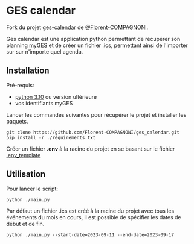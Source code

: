 # GES calendar

Fork du projet [ges-calendar](https://github.com/Florent-COMPAGNONI/ges-calendar) de [@Florent-COMPAGNONI](https://github.com/Florent-COMPAGNONI).

Ges calendar est une application python permettant de récupérer son planning [myGES](https://myges.fr) et de créer un fichier .ics, permettant ainsi de l'importer sur sur n'importe quel agenda.


## Installation


Pré-requis:
- [python 3.10](https://www.python.org/downloads/) ou version ultérieure
- vos identifiants myGES

Lancer les commandes suivantes pour récupérer le projet et installer les paquets.
```
git clone https://github.com/Florent-COMPAGNONI/ges_calendar.git
pip install -r ./requirements.txt
```


Créer un fichier **.env** à la racine du projet en se basant sur le fichier [.env_template](./.env_template)


## Utilisation


Pour lancer le script:


```
python ./main.py
```


Par défaut un fichier .ics est créé à la racine du projet avec tous les événements du mois en cours, il est possible de spécifier les dates de début et de fin.


```
python ./main.py --start-date=2023-09-11 --end-date=2023-09-17
```


